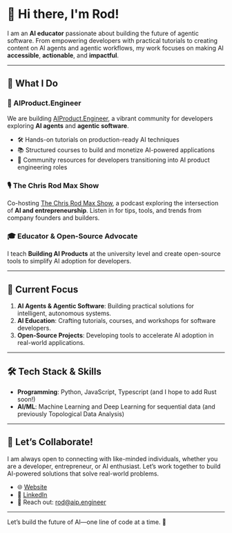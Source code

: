 # 👋 Hi there, I'm Rod! 

I am an **AI educator** passionate about building the future of agentic software. From empowering developers with practical tutorials to creating content on AI agents and agentic workflows, my work focuses on making AI **accessible**, **actionable**, and **impactful**.

---

## 🚀 What I Do

### 🌟 AIProduct.Engineer
We are building [AIProduct.Engineer](https://aiproduct.engineer), a vibrant community for developers exploring **AI agents** and **agentic software**.  
- 🛠️ Hands-on tutorials on production-ready AI techniques  
- 📚 Structured courses to build and monetize AI-powered applications  
- 🤝 Community resources for developers transitioning into AI product engineering roles

### 🎙️ The Chris Rod Max Show
Co-hosting [The Chris Rod Max Show](https://chrisrodmax.com), a podcast exploring the intersection of **AI and entrepreneurship**. Listen in for tips, tools, and trends from company founders and builders.

### 🎓 Educator & Open-Source Advocate
I teach **Building AI Products** at the university level and create open-source tools to simplify AI adoption for developers.

---

## 🌟 Current Focus
1. **AI Agents & Agentic Software**: Building practical solutions for intelligent, autonomous systems.  
2. **AI Education**: Crafting tutorials, courses, and workshops for software developers.  
3. **Open-Source Projects**: Developing tools to accelerate AI adoption in real-world applications.

---

## 🛠️ Tech Stack & Skills
- **Programming**: Python, JavaScript, Typescript (and I hope to add Rust soon!)
- **AI/ML**: Machine Learning and Deep Learning for sequential data (and previously Topological Data Analysis)

---

## 🌟 Let’s Collaborate!
I am always open to connecting with like-minded individuals, whether you are a developer, entrepreneur, or AI enthusiast. Let’s work together to build AI-powered solutions that solve real-world problems.

- 🌐 [Website](https://www.aiproduct.engineer/members/rodriveracom)  
- 💼 [LinkedIn](https://www.linkedin.com/in/rodriveracom)  
- 📧 Reach out: [rod@aip.engineer](mailto:rod@aip.engineer)

---

Let’s build the future of AI—one line of code at a time. 🚀
